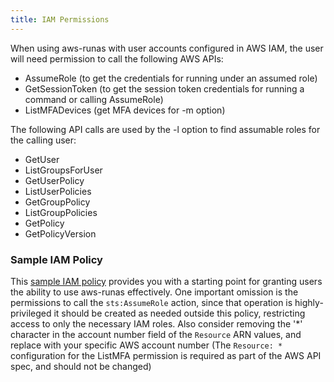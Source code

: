 ```yaml
---
title: IAM Permissions
---
```


When using aws-runas with user accounts configured in AWS IAM, the user will need permission to call the following
AWS APIs:

  * AssumeRole (to get the credentials for running under an assumed role)
  * GetSessionToken (to get the session token credentials for running a command or calling AssumeRole)
  * ListMFADevices (get MFA devices for -m option)

The following API calls are used by the -l option to find assumable roles for the calling user:

  * GetUser
  * ListGroupsForUser
  * GetUserPolicy
  * ListUserPolicies
  * GetGroupPolicy
  * ListGroupPolicies
  * GetPolicy
  * GetPolicyVersion

### Sample IAM Policy

This <a href="{{ 'iam_policy.json' | relative_url }}" target="_blank">sample IAM policy</a> provides you with a starting
point for granting users the ability to use aws-runas effectively. One important omission is the permissions to call the
`sts:AssumeRole` action, since that operation is highly-privileged it should be created as needed outside this policy,
restricting access to only the necessary IAM roles. Also consider removing the '*' character in the account number field
of the `Resource` ARN values, and replace with your specific AWS account number (The `Resource: *` configuration for the
ListMFA permission is required as part of the AWS API spec, and should not be changed)
